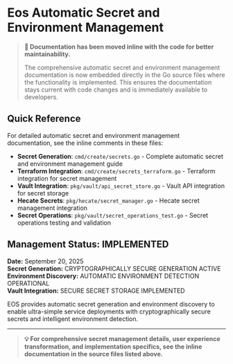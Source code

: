# Eos Automatic Secret and Environment Management

> **📝 Documentation has been moved inline with the code for better maintainability.**
> 
> The comprehensive automatic secret and environment management documentation is now embedded directly in the Go source files where the functionality is implemented. This ensures the documentation stays current with code changes and is immediately available to developers.

## Quick Reference

For detailed automatic secret and environment management documentation, see the inline comments in these files:

- **Secret Generation**: `cmd/create/secrets.go` - Complete automatic secret and environment management guide
- **Terraform Integration**: `cmd/create/secrets_terraform.go` - Terraform integration for secret management
- **Vault Integration**: `pkg/vault/api_secret_store.go` - Vault API integration for secret storage
- **Hecate Secrets**: `pkg/hecate/secret_manager.go` - Hecate secret management integration
- **Secret Operations**: `pkg/vault/secret_operations_test.go` - Secret operations testing and validation

## Management Status:  IMPLEMENTED

**Date:** September 20, 2025  
**Secret Generation:**  CRYPTOGRAPHICALLY SECURE GENERATION ACTIVE  
**Environment Discovery:**  AUTOMATIC ENVIRONMENT DETECTION OPERATIONAL  
**Vault Integration:**  SECURE SECRET STORAGE IMPLEMENTED

EOS provides automatic secret generation and environment discovery to enable ultra-simple service deployments with cryptographically secure secrets and intelligent environment detection.

---

> **💡 For comprehensive secret management details, user experience transformation, and implementation specifics, see the inline documentation in the source files listed above.**
